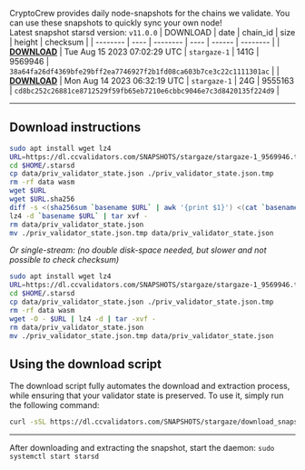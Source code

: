 CryptoCrew provides daily node-snapshots for the chains we validate. You can use these snapshots to quickly sync your own node!  
Latest snapshot starsd version: `v11.0.0`
| DOWNLOAD | date | chain_id | size | height | checksum |
| -------- | ---- | -------- | ---- | ------ | -------- |
| **[DOWNLOAD](https://dl.ccvalidators.com/SNAPSHOTS/$CHAIN_NAME/stargaze-1_9569946.tar.lz4)** | Tue Aug 15 2023 07:02:29 UTC | `stargaze-1` | 141G | 9569946 | `38a64fa26df4369bfe29bff2ea7746927f2b1fd08ca603b7ce3c22c1111301ac` |
| **[DOWNLOAD](https://dl.ccvalidators.com/SNAPSHOTS/$CHAIN_NAME/stargaze-1_9555163.tar.lz4)** | Mon Aug 14 2023 06:32:19 UTC | `stargaze-1` | 24G | 9555163 | `cd8bc252c26881ce8712529f59fb65eb7210e6cbbc9046e7c3d8420135f224d9` |
 
---
## Download instructions
 
```sh
sudo apt install wget lz4
URL=https://dl.ccvalidators.com/SNAPSHOTS/stargaze/stargaze-1_9569946.tar.lz4
cd $HOME/.starsd
cp data/priv_validator_state.json ./priv_validator_state.json.tmp
rm -rf data wasm
wget $URL
wget $URL.sha256
diff -s <(sha256sum `basename $URL` | awk '{print $1}') <(cat `basename $URL`.sha256)
lz4 -d `basename $URL` | tar xvf -
rm data/priv_validator_state.json
mv ./priv_validator_state.json.tmp data/priv_validator_state.json
```
*Or single-stream: (no double disk-space needed, but slower and not possible to check checksum)*
```sh
sudo apt install wget lz4
URL=https://dl.ccvalidators.com/SNAPSHOTS/stargaze/stargaze-1_9569946.tar.lz4
cd $HOME/.starsd
cp data/priv_validator_state.json ./priv_validator_state.json.tmp
rm -rf data wasm
wget -O - $URL | lz4 -d | tar -xvf -
rm data/priv_validator_state.json
mv ./priv_validator_state.json.tmp data/priv_validator_state.json
```
## Using the download script
 
The download script fully automates the download and extraction process, while ensuring that your validator state is preserved. To use it, simply run the following command:
 
```sh
curl -sSL https://dl.ccvalidators.com/SNAPSHOTS/stargaze/download_snapshot.sh | bash
```
---
After downloading and extracting the snapshot, start the daemon: `sudo systemctl start starsd`
